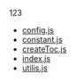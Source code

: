 123

<!--dirtoc-start-->
- [config.js](https://github.com/chenfan0/algorithm/tree/main/lib/config.js)
- [constant.js](https://github.com/chenfan0/algorithm/tree/main/lib/constant.js)
- [createToc.js](https://github.com/chenfan0/algorithm/tree/main/lib/createToc.js)
- [index.js](https://github.com/chenfan0/algorithm/tree/main/lib/index.js)
- [utilis.js](https://github.com/chenfan0/algorithm/tree/main/lib/utilis.js)
<!--dirtoc-end-->
